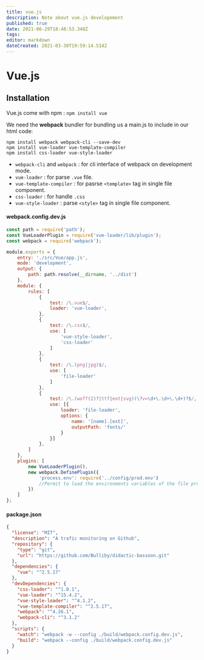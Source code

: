 ```yaml
---
title: vue.js
description: Note about vue.js developement
published: true
date: 2021-06-29T18:48:53.348Z
tags: 
editor: markdown
dateCreated: 2021-03-30T19:59:14.514Z
---
```


# Vue.js

## Installation

Vue.js come with npm : `npm install vue`

We need the **webpack** bundler for bundling us a main.js to include in our html code:

```shell
npm install webpack webpack-cli --save-dev
npm install vue-loader vue-template-compiler
npm install css-loader vue-style-loader
```
* `webpack-cli` and `webpack` : for cli interface of webpack on development mode.
* `vue-loader` : for parse `.vue` file.
* `vue-template-compiler` : for pasrse `<template>` tag in single file component.
* `css-loader` : for handle `.css`
* `vue-style-loader` : parse `<style>` tag in single file component.

#### webpack.config.dev.js

```js
const path = require('path');
const VueLoaderPlugin = require('vue-loader/lib/plugin');
const webpack = require('webpack');

module.exports = {
    entry: './src/Vue/app.js',
    mode: 'development',
    output: {
        path: path.resolve(__dirname, '../dist')
    },
    module: {
        rules: [
            {
                test: /\.vue$/,
                loader: 'vue-loader',
            },
            {
                test: /\.css$/,
                use: [
                    'vue-style-loader',
                    'css-loader'
                ]
            },
            {
                test: /\.(png|jpg)$/,
                use: [
                    'file-loader'
                ]
            },
            {
                test: /\.(woff(2)?|ttf|eot|svg)(\?v=\d+\.\d+\.\d+)?$/,
                use: [{
                    loader: 'file-loader',
                    options: {
                        name: '[name].[ext]',
                        outputPath: 'fonts/'
                    }
                }]
            },
        ]
    },
    plugins: [
        new VueLoaderPlugin(),
        new webpack.DefinePlugin({
            'process.env': require('../config/prod.env')
            //Permit to load the environments variables of the file prod.env.
        })  
    ]
};
```

#### package.json

```json
{
  "license": "MIT",
  "description": "A trafic monitoring on Github",
  "repository": {
    "type": "git",
    "url": "https://github.com/Bulliby/didactic-bassoon.git"
  },
  "dependencies": {
    "vue": "^2.5.17"
  },
  "devDependencies": {
    "css-loader": "^1.0.1",
    "vue-loader": "^15.4.2",
    "vue-style-loader": "^4.1.2",
    "vue-template-compiler": "^2.5.17",
    "webpack": "^4.26.1",
    "webpack-cli": "^3.1.2"
  },
  "scripts": {
    "watch": "webpack -w --config ./build/webpack.config.dev.js",
    "build": "webpack --config ./build/webpack.config.dev.js"
  }
}

```
